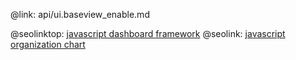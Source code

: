 @link: api/ui.baseview_enable.md

@seolinktop: [javascript dashboard framework](https://webix.com)
@seolink: [javascript organization chart](https://webix.com/widget/organogram/)